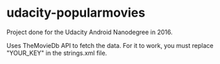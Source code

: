# udacity-popularmovies
Project done for the Udacity Android Nanodegree in 2016.

Uses TheMovieDb API to fetch the data.
For it to work, you must replace "YOUR_KEY" in the strings.xml file.
